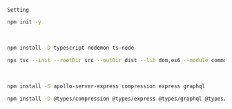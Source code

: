 ```Setting```


```bash
npm init -y
```
<br>

```bash
npm install -D typescript nodemon ts-node

npx tsc --init --rootDir src --outDir dist --lib dom,es6 --module commonjs --removeComments
```
<br>

```bash
npm install -S apollo-server-express compression express graphql

npm install -D @types/compression @types/express @types/graphql @types/graphql-depth-limit @types/node graphql-depth-limit graphql-import graphql-import-node
```